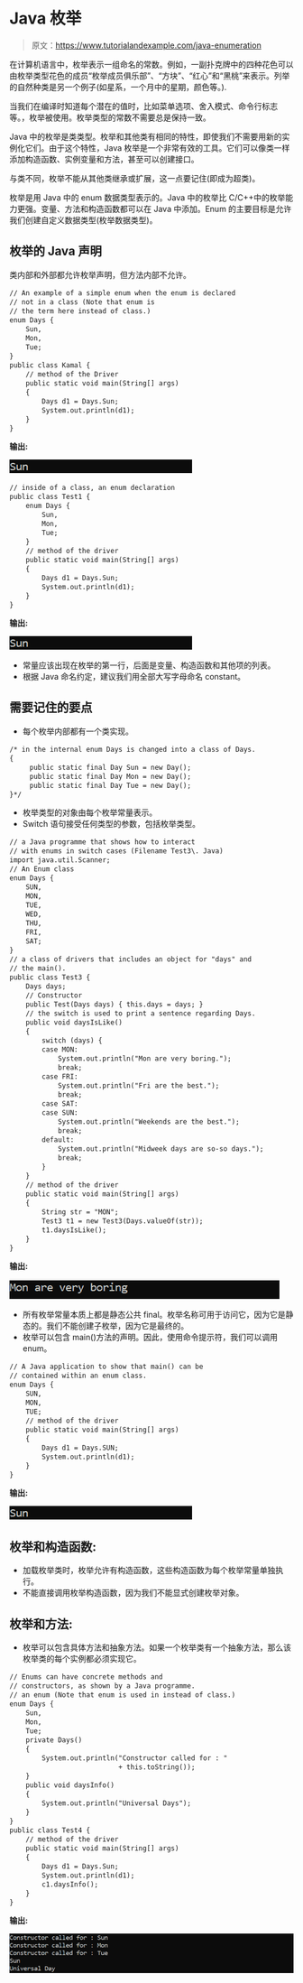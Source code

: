 # Java 枚举

> 原文：<https://www.tutorialandexample.com/java-enumeration>

在计算机语言中，枚举表示一组命名的常数。例如，一副扑克牌中的四种花色可以由枚举类型花色的成员“枚举成员俱乐部”、“方块”、“红心”和“黑桃”来表示。列举的自然种类是另一个例子(如星系，一个月中的星期，颜色等。).

当我们在编译时知道每个潜在的值时，比如菜单选项、舍入模式、命令行标志等。，枚举被使用。枚举类型的常数不需要总是保持一致。

Java 中的枚举是类类型。枚举和其他类有相同的特性，即使我们不需要用新的实例化它们。由于这个特性，Java 枚举是一个非常有效的工具。它们可以像类一样添加构造函数、实例变量和方法，甚至可以创建接口。

与类不同，枚举不能从其他类继承或扩展，这一点要记住(即成为超类)。

枚举是用 Java 中的 enum 数据类型表示的。Java 中的枚举比 C/C++中的枚举能力更强。变量、方法和构造函数都可以在 Java 中添加。Enum 的主要目标是允许我们创建自定义数据类型(枚举数据类型)。

## 枚举的 Java 声明

类内部和外部都允许枚举声明，但方法内部不允许。

```
// An example of a simple enum when the enum is declared
// not in a class (Note that enum is
// the term here instead of class.)
enum Days {
	Sun,
	Mon,
	Tue;
}
public class Kamal {
	// method of the Driver
	public static void main(String[] args)
	{
		Days d1 = Days.Sun;
		System.out.println(d1);
	}
}
```

**输出:**

![Enumeration Java](img/94e7e27dabf2ae635add54c69248f32f.png)  

```
// inside of a class, an enum declaration
public class Test1 {
    enum Days {
        Sun,
        Mon,
        Tue;
    }
    // method of the driver
    public static void main(String[] args)
    {
        Days d1 = Days.Sun;
        System.out.println(d1);
    }
} 
```

**输出:**

![Enumeration Java](img/72df363ebe9972607104dce26786bf81.png)  

*   常量应该出现在枚举的第一行，后面是变量、构造函数和其他项的列表。
*   根据 Java 命名约定，建议我们用全部大写字母命名 constant。

## 需要记住的要点

*   每个枚举内部都有一个类实现。

```
/* in the internal enum Days is changed into a class of Days.
{
     public static final Day Sun = new Day();
     public static final Day Mon = new Day();
     public static final Day Tue = new Day();
}*/ 
```

*   枚举类型的对象由每个枚举常量表示。
*   Switch 语句接受任何类型的参数，包括枚举类型。

```
// a Java programme that shows how to interact 
// with enums in switch cases (Filename Test3\. Java)
import java.util.Scanner;
// An Enum class
enum Days {
    SUN,
    MON,
    TUE,
    WED,
    THU,
    FRI,
    SAT;
}
// a class of drivers that includes an object for "days" and
// the main().
public class Test3 {
    Days days;
    // Constructor
    public Test(Days days) { this.days = days; } 
    // the switch is used to print a sentence regarding Days.
    public void daysIsLike()
    {
        switch (days) {
        case MON:
            System.out.println("Mon are very boring.");
            break;
        case FRI:
            System.out.println("Fri are the best.");
            break;
        case SAT:
        case SUN:
            System.out.println("Weekends are the best.");
            break;
        default:
            System.out.println("Midweek days are so-so days.");
            break;
        }
    }
    // method of the driver
    public static void main(String[] args)
    {
        String str = "MON";
        Test3 t1 = new Test3(Days.valueOf(str));
        t1.daysIsLike();
    }
} 
```

**输出:**

![Enumeration Java](img/821d9c7c6ba98dfc3e47fb7b519a3434.png)  

*   所有枚举常量本质上都是静态公共 final。枚举名称可用于访问它，因为它是静态的。我们不能创建子枚举，因为它是最终的。
*   枚举可以包含 main()方法的声明。因此，使用命令提示符，我们可以调用 enum。

```
// A Java application to show that main() can be 
// contained within an enum class.
enum Days {
    SUN,
    MON,
    TUE;
    // method of the driver
    public static void main(String[] args)
    {
        Days d1 = Days.SUN;
        System.out.println(d1);
    }
} 
```

**输出:**

![Enumeration Java](img/2029483b63dad6414a55827d07d28e94.png)  

## 枚举和构造函数:

*   加载枚举类时，枚举允许有构造函数，这些构造函数为每个枚举常量单独执行。
*   不能直接调用枚举构造函数，因为我们不能显式创建枚举对象。

## 枚举和方法:

*   枚举可以包含具体方法和抽象方法。如果一个枚举类有一个抽象方法，那么该枚举类的每个实例都必须实现它。

```
// Enums can have concrete methods and 
// constructors, as shown by a Java programme. 
// an enum (Note that enum is used in instead of class.)
enum Days {
    Sun,
    Mon,
    Tue;
    private Days()
    {
        System.out.println("Constructor called for : "
                           + this.toString());
    }
    public void daysInfo()
    {
        System.out.println("Universal Days");
    }
}
public class Test4 {
    // method of the driver
    public static void main(String[] args)
    {
        Days d1 = Days.Sun;
        System.out.println(d1);
        c1.daysInfo();
    }
} 
```

**输出:**

![Enumeration Java](img/a584fadba2ff25c1a7029c906d8b3508.png)